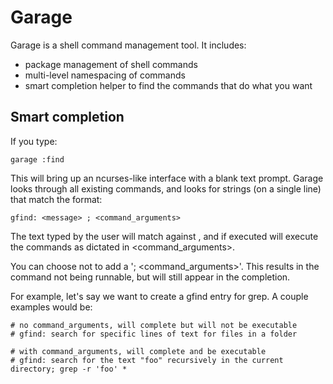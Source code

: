 # Garage

Garage is a shell command management tool. It includes:

* package management of shell commands
* multi-level namespacing of commands
* smart completion helper to find the commands that do what you want

## Smart completion

If you type:

    garage :find

This will bring up an ncurses-like interface with a blank text prompt. Garage looks through all existing commands,
and looks for strings (on a single line) that match the format:

    gfind: <message> ; <command_arguments>

The text typed by the user will match against <message>, and if
executed will execute the commands as dictated in <command_arguments>.

You can choose not to add a '; <command_arguments>'. This results in
the command not being runnable, but will still appear in the
completion.

For example, let's say we want to create a gfind entry for grep. A couple examples would be:

    # no command_arguments, will complete but will not be executable
    # gfind: search for specific lines of text for files in a folder

    # with command_arguments, will complete and be executable
    # gfind: search for the text "foo" recursively in the current directory; grep -r 'foo' *
